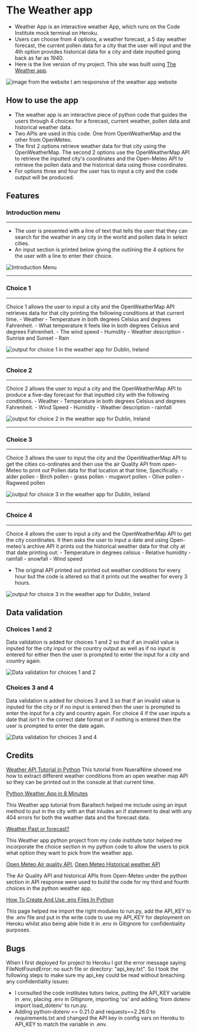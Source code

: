 # **The Weather app**

- Weather App is an interactive weather App, which runs on the Code Institute mock terminal on Heroku. 
- Users can choose from 4 options, a weather forecast, a 5 day weather forecast, the current pollen data for a city that the user will input and the 4th option provides historical data for a city and date inputted going back as far as 1940.
- Here is the live version of my project. This site was built using [The Weather app](https://portfolio-3-weather-app-996e7c78d65e.herokuapp.com/).

![image from the website I am responsive of the weather app website](assets/images/am_i_responsive_image.png)

## **How to use the app**

- The weather app is an interactive piece of python code that guides the users through 4 choices for a forecast, current weather, pollen data and historical weather data.
- Two APIs are used in this code. One from OpenWeatherMap and the other from OpenMeteo.
- The first 2 options retrieve weather data for that city using the OpenWeatherMap. The second 2 options use the OpenWeatherMap API to retrieve the inputted city's coordinates and the Open-Meteo API to retrieve the pollen data and the historical data using those coordinates.
- For options three and four the user has to input a city and the code output will be produced.

## **Features**
### **Introduction menu**
---
- The user is presented with a line of text that tells the user that they can search for the weather in any city in the world and pollen data in select cities.
- An input section is printed below giving the outlining the 4 options for the user with a line to enter their choice.

![Introduction Menu](/assets/images/intro_menu.png)

---
### **Choice 1**
---
Choice 1 allows the user to input a city and the OpenWeatherMap API retrieves data for that city printing the following conditions at that current time.
    - Weather
    - Temperature in both degrees Celsius and degrees Fahrenheit.
    - What temperature it feels like in both degrees Celsius and degrees Fahrenheit.
    - The wind speed
    - Humidity
    - Weather description 
    - Sunrise and Sunset
    - Rain

![output for choice 1 in the weather app for Dublin, Ireland](/assets/images/choice_1_output)

---
### **Choice 2**
---
Choice 2 allows the user to input a city and the OpenWeatherMap API to produce a five-day forecast for that inputted city with the following conditions.
    - Weather
    - Temperature in both degrees Celsius and degrees Fahrenheit.
    - Wind Speed
    - Humidity
    - Weather description
    - rainfall

![output for choice 2 in the weather app for Dublin, Ireland](/assets/images/choice_2_output.png)  

---
### **Choice 3**
---
Choice 3 allows the user to input the city and the OpenWeatherMap API to get the cities co-ordinates and then use the air Quality API from open- Meteo to print out Pollen data for that location at that time, Specifically.
    - alder pollen
    - Birch pollen 
    - grass pollen
    - mugwort pollen
    - Olive pollen
    - Ragweed pollen

![output for choice 3 in the weather app for Dublin, Ireland](/assets/images/choice_3_output.png)  

---
### **Choice 4**
---
Choice 4 allows the user to input a city and the OpenWeatherMap API to get the city coordinates. It then asks the user to input a date and using Open-meteo's archive API it prints out the historical weather data for that city at that date printing out:
    - Temperature in degrees celsius
    - Relative humidity
    - rainfall
    - snowfall
    - Wind speed
- The original API printed out printed out weather conditions for every hour but the code is altered so that it prints out the weather for every 3 hours.

![output for choice 3 in the weather app for Dublin, Ireland](/assets/images/choice_4_output.png)

## Data validation

### Choices 1 and 2
Data validation is added for choices 1 and 2 so that if an invalid value is inputed for the city input or the country output as well as if no input is entered for either then the user is prompted to enter the input for a city and country again.

![Data validation for choices 1 and 2](/assets/images/data_validation_choices_1_and_2.png)

### Choices 3 and 4
 Data validation is added for choices 3 and 3 so that if an invalid value is inputed for the city or if no input is entered then the user is prompted to enter the input for a city and country again. For choice 4 if the user inputs a date that isn't in the correct date format or if nothing is entered then the user is prompted to enter the date again.

![Data validation for choices 3 and 4](/assets/images/data_validation_choices_3_and_4.png)


## **Credits**
 [Weather API Tutorial in Python](https://www.youtube.com/watch?v=9P5MY_2i7K8)
This tutorial from NueralNine showed me how to extract different weather conditions from an open weather map API so they can be printed out in the console at that current time.

[Python Weather App in 8 Minutes](https://www.youtube.com/watch?v=Y84MGU_ZL18)

This Weather app tutorial from Baraltech helped me include using an input method to put in the city with an that inludes an if statement to deal with any 404 errors for both the weather data and the forecast data.

[Weather Past or forecast?](https://weather-past-or-forecast.herokuapp.com/)

This Weather app python project from my code institute tutor helped me incorporate the choice section in my python code to allow the users to pick what option they want to pick from the weather app.

[Open Meteo Air quality API](https://open-meteo.com/en/docs/air-quality-api),  [Open Meteo Historical weather API](https://open-meteo.com/en/docs/historical-weather-api)

The Air Quality API and historical APIs from Open-Meteo under the python section in API response were used to build the code for my third and fourth choices in the python weather app.

[How To Create And Use .env Files In Python](https://www.geeksforgeeks.org/how-to-create-and-use-env-files-in-python/)

This page helped me import the right modules to run.py, add the API_KEY to the .env file and put in the write code to use my API_KEY for deployment on Heroku whilst also being able hide it in .env in Gitignore for confidentiality purposes.

## **Bugs**

 When I first deployed for project to Heroku I got the error message saying FileNotFoundError: no such file or directory: "api_key.txt". So I took the following steps to make sure my api_key could be read without breaching any confidentiality issues:

- I consulted the code institutes tutors twice, putting the API_KEY variable in .env, placing .env in Gitignore, importing 'os' and adding 'from dotenv import load_dotenv' to run.py.
- Adding python-dotenv == 0.21.0 and requests==2.26.0 to requirements.txt and changed the API key in config vars on Heroku to API_KEY to match the variable in .env.